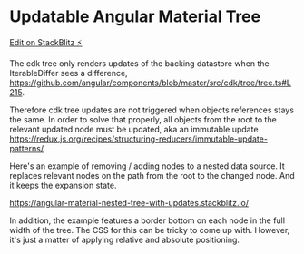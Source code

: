 # Updatable Angular Material Tree

[Edit on StackBlitz ⚡️](https://stackblitz.com/edit/angular-material-nested-tree-with-updates)

The cdk tree only renders updates of the backing datastore when the IterableDiffer sees a difference, https://github.com/angular/components/blob/master/src/cdk/tree/tree.ts#L215.

Therefore cdk tree updates are not triggered when objects references stays the same. In order to solve that properly, all objects from the root to the relevant updated node must be updated, aka an immutable update https://redux.js.org/recipes/structuring-reducers/immutable-update-patterns/

Here's an example of removing / adding nodes to a nested data source. It replaces relevant nodes on the path from the root to the changed node. And it keeps the expansion state.

https://angular-material-nested-tree-with-updates.stackblitz.io/

In addition, the example features a border bottom on each node in the full width of the tree. The CSS for this can be tricky to come up with. However, it's just a matter of applying relative and absolute positioning.
